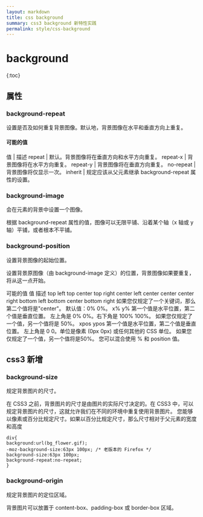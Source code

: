 ```yaml
---
layout: markdown
title: css background
summary: css3 background 新特性实践
permalink: style/css-background
---
```


# background

{:toc}

## 属性

### background-repeat

设置是否及如何重复背景图像。默认地，背景图像在水平和垂直方向上重复。

#### 可能的值

值 | 描述
repeat  |	默认。背景图像将在垂直方向和水平方向重复。
repeat-x  |	背景图像将在水平方向重复。
repeat-y  |	背景图像将在垂直方向重复。
no-repeat |	背景图像将仅显示一次。
inherit |	规定应该从父元素继承 background-repeat 属性的设置。

### background-image

会在元素的背景中设置一个图像。

根据 background-repeat 属性的值，图像可以无限平铺、沿着某个轴（x 轴或 y 轴）平铺，或者根本不平铺。

### background-position

设置背景图像的起始位置。

设置背景原图像（由 background-image 定义）的位置，背景图像如果要重复，将从这一点开始。


可能的值
值	描述
top left
top center
top right
center left
center center
center right
bottom left
bottom center
bottom right
如果您仅规定了一个关键词，那么第二个值将是"center"。
默认值：0% 0%。
x% y%
第一个值是水平位置，第二个值是垂直位置。
左上角是 0% 0%。右下角是 100% 100%。
如果您仅规定了一个值，另一个值将是 50%。
xpos ypos
第一个值是水平位置，第二个值是垂直位置。
左上角是 0 0。单位是像素 (0px 0px) 或任何其他的 CSS 单位。
如果您仅规定了一个值，另一个值将是50%。
您可以混合使用 % 和 position 值。

## css3 新增

### background-size

规定背景图片的尺寸。

在 CSS3 之前，背景图片的尺寸是由图片的实际尺寸决定的。在 CSS3 中，可以规定背景图片的尺寸，这就允许我们在不同的环境中重复使用背景图片。
您能够以像素或百分比规定尺寸。如果以百分比规定尺寸，那么尺寸相对于父元素的宽度和高度

```style
div{
background:url(bg_flower.gif);
-moz-background-size:63px 100px; /* 老版本的 Firefox */
background-size:63px 100px;
background-repeat:no-repeat;
}
```

### background-origin

规定背景图片的定位区域。

背景图片可以放置于 content-box、padding-box 或 border-box 区域。


